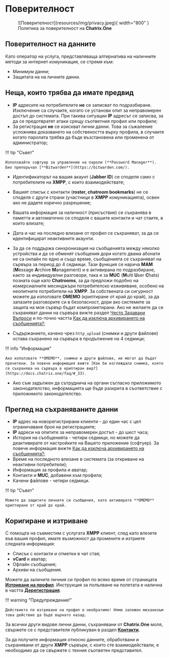 # Поверителност

<figure markdown>
  ![Поверителност](resources/img/privacy.jpeg){ width="800" }
  <figcaption>Политика за поверителност на <b>Chatrix.One</b></figcaption>
</figure>

## Поверителност на данните

Като оператор на услуга, представляваща алтернатива на наличните методи за интернет комуникация, се стремя към:

- Минимум данни;
- Защитата на на личните данни.

## Неща, които трябва да имате предвид

- **IP** адресите на потребителите **не** се записват по подразбиране. Изключение са случаите, когато се установи опит за неправомерен достъп до системата. При такива ситуации **IP** адресът се записва, за да се предотвратят атаки срещу съответния профил или профили;
- За регистрация **не** се изискват лични данни. Това за съжаление усложнява доказването на собствеността върху профила, в случаите когато паролата трябва да бъде възстановена или променена от администратор;

!!! tip "Съвет"

    Използвайте софтуер за управление на пароли (**Password Manager**). Бих препоръчал [**Bitwarden**](https://bitwarden.com/).

- Идентификаторът на вашия акаунт (**Jabber ID**) се споделя само с потребителите на **XMPP**, с които взаимодействате;
- Вашият списък с контакти (**roster, chatroom bookmarks**) не се споделя с други страни (участници в **XMPP** комуникацията), освен ако не дадете изрично разрешение;
- Вашата информация за наличност (присъствие) се съхранява в паметта и автоматично се споделя с вашите контакти и чат стаите, в които влизате;
- Дата и час на последно влизане от профил се съхраняват, за да се идентифицират неактивните акаунти.
- За да се поддържа синхронизация на съобщенията между няколко устройства и да се обменят съобщения дори когато двама абонати не са онлайн по едно и също време, съобщенията се съхраняват на сървъра за период до 4 седмици. Тази функция се нарича **MAM** (**M**essage **A**rchive **M**anagement) и е активирана по подразбиране, както за индивидуални разговори, така и за **MUC** (**M**ulti **U**ser **C**hats) позната още като **Chatrooms**, за да предложи подобно на комерсиалните месинджъри потребителско изживяване, особено на неопитните потребители на **XMPP**. За собствената си сигурност можете да използвате **OMEMO** (криптиране от край до край), за да запазите разговорите си в безопасност, дори ако системите за защита на моя сървър бъдат компрометирани. Ако не желаете да се съхраняват данни на сървъра вижте раздел [Често Задавани Въпроси](https://docs.chatrix.one/faq/) и по-точно частта [Как да изключа архивирането на съобщенията?](https://docs.chatrix.one/faq/#_30);

- Съдържанието, качено чрез `http_upload` (снимки и други файлове) остава съхранено на сървъра в продължение на 4 седмици;

!!! info "Информация"

    Ако използвате **OMEMO**, снимки и други файлове, не могат да бъдат прочетени. За повече информация вижте [Как би изглеждала снимка, която се съхранява на сървъра в криптиран вид?](https://docs.chatrix.one/faq/#_33).

- Ако съм задължен да сътруднича на органи съгласно приложимото законодателство, информацията ще бъде разкрита в съответствие с приложимото законодателство.

## Преглед на съхраняваните данни

- **IP** адрес на новорегистрирани клиенти - до един час с цел ограничаване броя на регистрациите;
- **IP** адреси на опитите за неправомерен достъп - до шест часа;
- История на съобщенията - четири седмици, но можете да деактивирате от настройките на Вашето приложение (софтуер). За повече информация вижте [Как да изключа архивирането на съобщенията?](https://docs.chatrix.one/faq/#_30);
- Време на последното влизане в системата (за откриване на неактивни потребители);
- Информация за профила и аватар;
- Контакти и **MUC**, добавени към профила;
- Качени файлове - четири седмици.

!!! tip "Съвет"

    Можете да защитите личните си съобщения, като активирате **OMEMO** криптиране от край до край.

## Коригиране и изтриване

С помощта на съвместим с услугата **XMPP** клиент, след като влезете във вашия профил, имате възможност да промените и изтриете следната информация:

- Списък с контакти и отметки в чат стая;
- **vCard** и аватар;
- Офлайн съобщения;
- Архиви на съобщения.

Можете да заличите личния си профил по всяко време от страницата [**Изтриване на профил**](https://chatrix.one/user/delete/). Инструкция за полълване на полетата е налична в частта [**Дерегистрация**](https://docs.chatrix.one/account/delete-account/).

!!! warning "Предупреждение!"

    Действието по изтриване на профил е необратимо! Няма заложен механизъм това действие да бъде върнато назад.

За всички други видове лични данни, съхранявани от **Chatrix.One** моля, свържете се с представителя публикуван в раздел [**Контакти**](https://docs.chatrix.one/about/#_2).

За да получите информация относно данните, обработвани и съхранявани от други **XMPP** сървъри, с които сте взаимодействали, е необходимо да се свържете с техния съответен представител.
